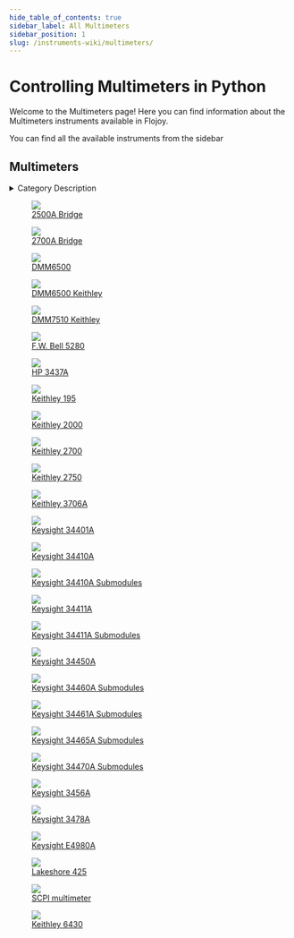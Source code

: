 ```yaml
--- 
hide_table_of_contents: true
sidebar_label: All Multimeters
sidebar_position: 1
slug: /instruments-wiki/multimeters/
---
```


# Controlling Multimeters in Python

Welcome to the Multimeters page! Here you can find information about the Multimeters instruments available in Flojoy.

You can find all the available instruments from the sidebar


## Multimeters 

 <details> 
 <summary>Category Description</summary> 
 A multimeter (also known as a volt-ohm-milliammeter, volt-ohmmeter or VOM) is a measuring instrument that can measure multiple electrical properties. A typical multimeter can measure voltage, resistance, and current, in which case can be used as a voltmeter, ammeter, and ohmmeter. Some feature the measurement of additional properties such as temperature and capacitance. 
 </details> 

 <div className="flex flex-wrap" style={{ marginLeft: "-40px" }}>
<a href="/instruments-wiki/multimeters/andeen-hagerling/2500a-bridge">
<figure style={{ width: "185px", height: "200px", objectFit: "scale-down", marginRight: "15px" }}>
<img src="https://res.cloudinary.com/dhopxs1y3/image/upload/e_bgremoval/v1692201331/Instruments/Multimeters/2500A-Bridge/file.png" style={{ width: "185px", height: "200px", objectFit: "scale-down", marginRight: "15px" }} />
<figcaption>2500A Bridge</figcaption>
</figure>
</a>
<a href="/instruments-wiki/multimeters/andeen-hagerling/2700a-bridge">
<figure style={{ width: "185px", height: "200px", objectFit: "scale-down", marginRight: "15px" }}>
<img src="https://res.cloudinary.com/dhopxs1y3/image/upload/e_bgremoval/v1692201250/Instruments/Multimeters/2700A-Bridge/file.png" style={{ width: "185px", height: "200px", objectFit: "scale-down", marginRight: "15px" }} />
<figcaption>2700A Bridge</figcaption>
</figure>
</a>
<a href="/instruments-wiki/multimeters/keithley/DMM6500">
<figure style={{ width: "185px", height: "200px", objectFit: "scale-down", marginRight: "15px" }}>
<img src="https://res.cloudinary.com/dhopxs1y3/image/upload/e_bgremoval/v1692200820/Instruments/Multimeters/DMM6500/file.png" style={{ width: "185px", height: "200px", objectFit: "scale-down", marginRight: "15px" }} />
<figcaption>DMM6500</figcaption>
</figure>
</a>
<a href="/instruments-wiki/multimeters/keithley/DMM6500-keithley">
<figure style={{ width: "185px", height: "200px", objectFit: "scale-down", marginRight: "15px" }}>
<img src="https://res.cloudinary.com/dhopxs1y3/image/upload/e_bgremoval/v1692200843/Instruments/Multimeters/DMM6500-Keithley/file.png" style={{ width: "185px", height: "200px", objectFit: "scale-down", marginRight: "15px" }} />
<figcaption>DMM6500 Keithley</figcaption>
</figure>
</a>
<a href="/instruments-wiki/multimeters/keithley/dmm7510-keithley">
<figure style={{ width: "185px", height: "200px", objectFit: "scale-down", marginRight: "15px" }}>
<img src="https://res.cloudinary.com/dhopxs1y3/image/upload/e_bgremoval/v1692200762/Instruments/Multimeters/DMM7510-Keithley/file.png" style={{ width: "185px", height: "200px", objectFit: "scale-down", marginRight: "15px" }} />
<figcaption>DMM7510 Keithley </figcaption>
</figure>
</a>
<a href="/instruments-wiki/multimeters/fw-bell/fw-bell-5280">
<figure style={{ width: "185px", height: "200px", objectFit: "scale-down", marginRight: "15px" }}>
<img src="https://res.cloudinary.com/dhopxs1y3/image/upload/e_bgremoval/v1692201239/Instruments/Multimeters/F.W.-Bell-5280/file.png" style={{ width: "185px", height: "200px", objectFit: "scale-down", marginRight: "15px" }} />
<figcaption>F.W. Bell 5280</figcaption>
</figure>
</a>
<a href="/instruments-wiki/multimeters/hp/HP-3437a">
<figure style={{ width: "185px", height: "200px", objectFit: "scale-down", marginRight: "15px" }}>
<img src="https://res.cloudinary.com/dhopxs1y3/image/upload/e_bgremoval/v1692201078/Instruments/Multimeters/HP-3437A/file.png" style={{ width: "185px", height: "200px", objectFit: "scale-down", marginRight: "15px" }} />
<figcaption>HP 3437A</figcaption>
</figure>
</a>
<a href="/instruments-wiki/multimeters/keithley/keithley-195">
<figure style={{ width: "185px", height: "200px", objectFit: "scale-down", marginRight: "15px" }}>
<img src="https://res.cloudinary.com/dhopxs1y3/image/upload/e_bgremoval/v1692201017/Instruments/Multimeters/Keithley-195/file.png" style={{ width: "185px", height: "200px", objectFit: "scale-down", marginRight: "15px" }} />
<figcaption>Keithley 195</figcaption>
</figure>
</a>
<a href="/instruments-wiki/multimeters/keithley/keithley-2000">
<figure style={{ width: "185px", height: "200px", objectFit: "scale-down", marginRight: "15px" }}>
<img src="https://res.cloudinary.com/dhopxs1y3/image/upload/e_bgremoval/v1692200782/Instruments/Multimeters/Keithley-2000/file.png" style={{ width: "185px", height: "200px", objectFit: "scale-down", marginRight: "15px" }} />
<figcaption>Keithley 2000</figcaption>
</figure>
</a>
<a href="/instruments-wiki/multimeters/keithley/keithley-2700">
<figure style={{ width: "185px", height: "200px", objectFit: "scale-down", marginRight: "15px" }}>
<img src="https://res.cloudinary.com/dhopxs1y3/image/upload/e_bgremoval/v1692201181/Instruments/Multimeters/Keithley-2700/file.png" style={{ width: "185px", height: "200px", objectFit: "scale-down", marginRight: "15px" }} />
<figcaption>Keithley 2700</figcaption>
</figure>
</a>
<a href="/instruments-wiki/multimeters/keithley/keithley-2750">
<figure style={{ width: "185px", height: "200px", objectFit: "scale-down", marginRight: "15px" }}>
<img src="https://res.cloudinary.com/dhopxs1y3/image/upload/e_bgremoval/v1692201217/Instruments/Multimeters/Keithley-2750/file.png" style={{ width: "185px", height: "200px", objectFit: "scale-down", marginRight: "15px" }} />
<figcaption>Keithley 2750</figcaption>
</figure>
</a>
<a href="/instruments-wiki/multimeters/keithley/keithley-3706a">
<figure style={{ width: "185px", height: "200px", objectFit: "scale-down", marginRight: "15px" }}>
<img src="https://res.cloudinary.com/dhopxs1y3/image/upload/e_bgremoval/v1692201306/Instruments/Multimeters/Keithley-3706A/file.png" style={{ width: "185px", height: "200px", objectFit: "scale-down", marginRight: "15px" }} />
<figcaption>Keithley 3706A</figcaption>
</figure>
</a>
<a href="/instruments-wiki/multimeters/agilent/keysight-34401a">
<figure style={{ width: "185px", height: "200px", objectFit: "scale-down", marginRight: "15px" }}>
<img src="https://res.cloudinary.com/dhopxs1y3/image/upload/e_bgremoval/v1692107067/Instruments/Multimeters/Keysight-34401A/file.png" style={{ width: "185px", height: "200px", objectFit: "scale-down", marginRight: "15px" }} />
<figcaption>Keysight 34401A</figcaption>
</figure>
</a>
<a href="/instruments-wiki/multimeters/agilent/keysight-34410a">
<figure style={{ width: "185px", height: "200px", objectFit: "scale-down", marginRight: "15px" }}>
<img src="https://res.cloudinary.com/dhopxs1y3/image/upload/e_bgremoval/v1692106759/Instruments/Multimeters/Keysight-34410A/file.png" style={{ width: "185px", height: "200px", objectFit: "scale-down", marginRight: "15px" }} />
<figcaption>Keysight 34410A</figcaption>
</figure>
</a>
<a href="/instruments-wiki/multimeters/keysight/keysight-34410a-submodules">
<figure style={{ width: "185px", height: "200px", objectFit: "scale-down", marginRight: "15px" }}>
<img src="https://res.cloudinary.com/dhopxs1y3/image/upload/e_bgremoval/v1692200884/Instruments/Multimeters/Keysight-34410A-Submodules/file.png" style={{ width: "185px", height: "200px", objectFit: "scale-down", marginRight: "15px" }} />
<figcaption>Keysight 34410A Submodules</figcaption>
</figure>
</a>
<a href="/instruments-wiki/multimeters/agilent/keysight-34411a">
<figure style={{ width: "185px", height: "200px", objectFit: "scale-down", marginRight: "15px" }}>
<img src="https://res.cloudinary.com/dhopxs1y3/image/upload/e_bgremoval/v1692201125/Instruments/Multimeters/Keysight-34411A/file.png" style={{ width: "185px", height: "200px", objectFit: "scale-down", marginRight: "15px" }} />
<figcaption>Keysight 34411A</figcaption>
</figure>
</a>
<a href="/instruments-wiki/multimeters/keysight/keysight-34411a-submodules">
<figure style={{ width: "185px", height: "200px", objectFit: "scale-down", marginRight: "15px" }}>
<img src="https://res.cloudinary.com/dhopxs1y3/image/upload/e_bgremoval/v1692201077/Instruments/Multimeters/Keysight-34411A-Submodules/file.png" style={{ width: "185px", height: "200px", objectFit: "scale-down", marginRight: "15px" }} />
<figcaption>Keysight 34411A Submodules</figcaption>
</figure>
</a>
<a href="/instruments-wiki/multimeters/agilent/keysight-34450a">
<figure style={{ width: "185px", height: "200px", objectFit: "scale-down", marginRight: "15px" }}>
<img src="https://res.cloudinary.com/dhopxs1y3/image/upload/e_bgremoval/v1692106786/Instruments/Multimeters/Keysight-34450A/file.png" style={{ width: "185px", height: "200px", objectFit: "scale-down", marginRight: "15px" }} />
<figcaption>Keysight 34450A</figcaption>
</figure>
</a>
<a href="/instruments-wiki/multimeters/keysight/keysight-34460a-submodules">
<figure style={{ width: "185px", height: "200px", objectFit: "scale-down", marginRight: "15px" }}>
<img src="https://res.cloudinary.com/dhopxs1y3/image/upload/e_bgremoval/v1692201095/Instruments/Multimeters/Keysight-34460A-Submodules/file.png" style={{ width: "185px", height: "200px", objectFit: "scale-down", marginRight: "15px" }} />
<figcaption>Keysight 34460A Submodules</figcaption>
</figure>
</a>
<a href="/instruments-wiki/multimeters/keysight/keysight-34461a-submodules">
<figure style={{ width: "185px", height: "200px", objectFit: "scale-down", marginRight: "15px" }}>
<img src="https://res.cloudinary.com/dhopxs1y3/image/upload/e_bgremoval/v1692201329/Instruments/Multimeters/Keysight-34461A-Submodules/file.png" style={{ width: "185px", height: "200px", objectFit: "scale-down", marginRight: "15px" }} />
<figcaption>Keysight 34461A Submodules</figcaption>
</figure>
</a>
<a href="/instruments-wiki/multimeters/keysight/keysight-34465a-submodules">
<figure style={{ width: "185px", height: "200px", objectFit: "scale-down", marginRight: "15px" }}>
<img src="https://res.cloudinary.com/dhopxs1y3/image/upload/e_bgremoval/v1692106987/Instruments/Multimeters/Keysight-34465A-Submodules/file.png" style={{ width: "185px", height: "200px", objectFit: "scale-down", marginRight: "15px" }} />
<figcaption>Keysight 34465A Submodules</figcaption>
</figure>
</a>
<a href="/instruments-wiki/multimeters/keysight/keysight-34470a-submodules">
<figure style={{ width: "185px", height: "200px", objectFit: "scale-down", marginRight: "15px" }}>
<img src="https://res.cloudinary.com/dhopxs1y3/image/upload/e_bgremoval/v1692201363/Instruments/Multimeters/Keysight-34470A-Submodules/file.png" style={{ width: "185px", height: "200px", objectFit: "scale-down", marginRight: "15px" }} />
<figcaption>Keysight 34470A Submodules</figcaption>
</figure>
</a>
<a href="/instruments-wiki/multimeters/hp/keysight-3456a">
<figure style={{ width: "185px", height: "200px", objectFit: "scale-down", marginRight: "15px" }}>
<img src="https://res.cloudinary.com/dhopxs1y3/image/upload/e_bgremoval/v1692201355/Instruments/Multimeters/Keysight-3456A/file.png" style={{ width: "185px", height: "200px", objectFit: "scale-down", marginRight: "15px" }} />
<figcaption>Keysight 3456A</figcaption>
</figure>
</a>
<a href="/instruments-wiki/multimeters/hp/keysight-3478a">
<figure style={{ width: "185px", height: "200px", objectFit: "scale-down", marginRight: "15px" }}>
<img src="https://res.cloudinary.com/dhopxs1y3/image/upload/e_bgremoval/v1692200920/Instruments/Multimeters/Keysight-3478A/file.png" style={{ width: "185px", height: "200px", objectFit: "scale-down", marginRight: "15px" }} />
<figcaption>Keysight 3478A</figcaption>
</figure>
</a>
<a href="/instruments-wiki/multimeters/keysight/keysight-e4980a">
<figure style={{ width: "185px", height: "200px", objectFit: "scale-down", marginRight: "15px" }}>
<img src="https://res.cloudinary.com/dhopxs1y3/image/upload/e_bgremoval/v1692106813/Instruments/Multimeters/Keysight-E4980A/file.png" style={{ width: "185px", height: "200px", objectFit: "scale-down", marginRight: "15px" }} />
<figcaption>Keysight E4980A</figcaption>
</figure>
</a>
<a href="/instruments-wiki/multimeters/lakeshore/lakeshore-425">
<figure style={{ width: "185px", height: "200px", objectFit: "scale-down", marginRight: "15px" }}>
<img src="https://res.cloudinary.com/dhopxs1y3/image/upload/e_bgremoval/v1692106851/Instruments/Multimeters/Lakeshore-425/file.png" style={{ width: "185px", height: "200px", objectFit: "scale-down", marginRight: "15px" }} />
<figcaption>Lakeshore 425</figcaption>
</figure>
</a>
<a href="/instruments-wiki/multimeters/generic-scpi/SCPI-multimeter">
<figure style={{ width: "185px", height: "200px", objectFit: "scale-down", marginRight: "15px" }}>
<img src="https://res.cloudinary.com/dhopxs1y3/image/upload/e_bgremoval/v1692107011/Instruments/Multimeters/SCPI-multimeter/file.png" style={{ width: "185px", height: "200px", objectFit: "scale-down", marginRight: "15px" }} />
<figcaption>SCPI multimeter</figcaption>
</figure>
</a>
<a href="/instruments-wiki/power-supplies/keithley/keithley-6430">
<figure style={{ width: "185px", height: "200px", objectFit: "scale-down", marginRight: "15px" }}>
<img src="https://res.cloudinary.com/dhopxs1y3/image/upload/e_bgremoval/v1692200769/Instruments/Multimeters/Keithley-6430/file.png" style={{ width: "185px", height: "200px", objectFit: "scale-down", marginRight: "15px" }} />
<figcaption>Keithley 6430</figcaption>
</figure>
</a>
</div>
